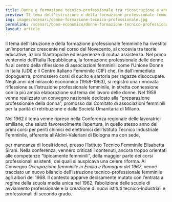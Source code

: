 ```yaml
---
title: Donne e formazione tecnico-professionale tra ricostruzione e anni Sessanta
preview: Il tema dell’istruzione e della formazione professionale femminile ha rivestito un’importanza crescente nel corso del Novecento, al crocevia tra teorie educative, azioni filantropiche ed esperienze di mutua assistenza
img: images/scenari/donne-formazione-tecnico-professionale.jpg
permalink: /scenari/boom-economico/donne-formazione-tecnico-professionale
layout: article
---
```


Il tema dell’istruzione e della formazione professionale femminile ha rivestito un’importanza crescente nel corso del Novecento, al crocevia tra teorie educative, azioni filantropiche ed esperienze di mutua assistenza. Nel primo ventennio dell’Italia Repubblicana, la formazione professionale delle donne fu al centro della riflessione di associazioni femminili come l’Unione Donne in Italia (UDI) e il Centro Italiano Femminile (CIF) che, fin dall’immediato dopoguerra, promossero corsi di cucito e sartoria per ragazze disoccupate.
Negli anni del miracolo economico (1958-1963), si registrò una rinnovata riflessione sull’istruzione professionale femminile, in stretta connessione con la più ampia elaborazione sul tema del lavoro delle donne. Nel 1959 venne realizzato un convegno nazionale dedicato alla “preparazione professionale della donna”, promosso dal Comitato di associazioni femminili per la parità di retribuzione e dalla Società Umanitaria di Milano.

Nel 1962 il tema venne ripreso nella Conferenza regionale delle lavoratrici emiliane, che salutò favorevolmente l’apertura, in quello stesso anno dei primi corsi per periti chimici ed elettronici dell’Istituto Tecnico Industriale Femminile, afferente all’Aldini-Valeriani di Bologna ma con sede,

per mancanza di locali idonei, presso l’Istituto Tecnico Femminile Elisabetta Sirani.
Nella conferenza, vennero criticati i contenuti, ancora troppo orientati alle competenze “tipicamente femminili”, della maggior parte dei corsi professionali esistenti, dei quali si auspicava una celere riforma. Al Convegno *Occupazione femminile in Emilia e Romagna del 1967*, venne tracciato un nuovo bilancio dell’istruzione tecnico-professionale femminile agli albori del 1968.
Il contesto apparve decisamente mutato con l’entrata a regime della scuola media unica nel 1962, l’abolizione delle scuole di avviamento professionale e la creazione di nuovi istituti tecnico-industriali e professionali di secondo grado. 
